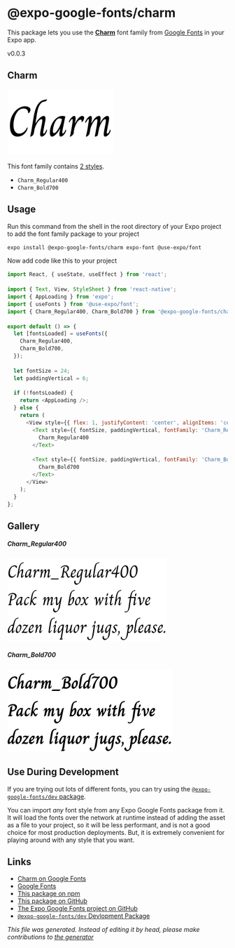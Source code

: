 # @expo-google-fonts/charm

This package lets you use the [**Charm**](https://fonts.google.com/specimen/Charm) font family from [Google Fonts](https://fonts.google.com/) in your Expo app.

v0.0.3

## Charm

![Charm](./font-family.png)

This font family contains [2 styles](#gallery).

- `Charm_Regular400`
- `Charm_Bold700`

## Usage

Run this command from the shell in the root directory of your Expo project to add the font family package to your project
```sh
expo install @expo-google-fonts/charm expo-font @use-expo/font
```

Now add code like this to your project
```js
import React, { useState, useEffect } from 'react';

import { Text, View, StyleSheet } from 'react-native';
import { AppLoading } from 'expo';
import { useFonts } from '@use-expo/font';
import { Charm_Regular400, Charm_Bold700 } from '@expo-google-fonts/charm';

export default () => {
  let [fontsLoaded] = useFonts({
    Charm_Regular400,
    Charm_Bold700,
  });

  let fontSize = 24;
  let paddingVertical = 6;

  if (!fontsLoaded) {
    return <AppLoading />;
  } else {
    return (
      <View style={{ flex: 1, justifyContent: 'center', alignItems: 'center' }}>
        <Text style={{ fontSize, paddingVertical, fontFamily: 'Charm_Regular400' }}>
          Charm_Regular400
        </Text>

        <Text style={{ fontSize, paddingVertical, fontFamily: 'Charm_Bold700' }}>
          Charm_Bold700
        </Text>
      </View>
    );
  }
};

```

## Gallery

##### Charm_Regular400
![Charm_Regular400](./b2803aafd875584dcb262e1eddd8dc7542342f4d2d76ac5f9b06c6b5e2bae18f.ttf.png)

##### Charm_Bold700
![Charm_Bold700](./40f34767fa59a87e641da20236b9966135321cb03c1ed68d88a6234d432d2604.ttf.png)


## Use During Development

If you are trying out lots of different fonts, you can try using the [`@expo-google-fonts/dev` package](https://www.npmjs.com/package/@expo-google-fonts/dev).

You can import *any* font style from any Expo Google Fonts package from it. It will load the fonts
over the network at runtime instead of adding the asset as a file to your project, so it will be 
less performant, and is not a good choice for most production deployments. But, it is extremely convenient
for playing around with any style that you want.

## Links

- [Charm on Google Fonts](https://fonts.google.com/specimen/Charm)
- [Google Fonts](https://fonts.google.com/)
- [This package on npm](https://www.npmjs.com/package/@expo-google-fonts/charm)
- [This package on GitHub](https://github.com/expo/google-fonts/tree/master/font-packages/charm)
- [The Expo Google Fonts project on GitHub](https://github.com/expo/google-fonts)
- [`@expo-google-fonts/dev` Devlopment Package](https://github.com/expo/google-fonts/tree/master/font-packages/dev)


*This file was generated. Instead of editing it by head, please make contributions to [the generator](https://github.com/expo/google-fonts/tree/master/packages/generator)*

